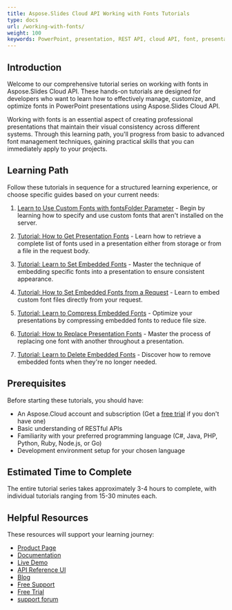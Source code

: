 ```yaml
---
title: Aspose.Slides Cloud API Working with Fonts Tutorials
type: docs
url: /working-with-fonts/
weight: 100
keywords: PowerPoint, presentation, REST API, cloud API, font, presentation fonts, tutorial
---
```


## Introduction

Welcome to our comprehensive tutorial series on working with fonts in Aspose.Slides Cloud API. These hands-on tutorials are designed for developers who want to learn how to effectively manage, customize, and optimize fonts in PowerPoint presentations using Aspose.Slides Cloud API.

Working with fonts is an essential aspect of creating professional presentations that maintain their visual consistency across different systems. Through this learning path, you'll progress from basic to advanced font management techniques, gaining practical skills that you can immediately apply to your projects.

## Learning Path

Follow these tutorials in sequence for a structured learning experience, or choose specific guides based on your current needs:

1. [Learn to Use Custom Fonts with fontsFolder Parameter](/working-with-fonts/custom-fonts/) - Begin by learning how to specify and use custom fonts that aren't installed on the server.

2. [Tutorial: How to Get Presentation Fonts](/working-with-fonts/get-presentation-fonts/) - Learn how to retrieve a complete list of fonts used in a presentation either from storage or from a file in the request body.

3. [Tutorial: Learn to Set Embedded Fonts](/working-with-fonts/set-embedded-fonts/) - Master the technique of embedding specific fonts into a presentation to ensure consistent appearance.

4. [Tutorial: How to Set Embedded Fonts from a Request](/working-with-fonts/set-embedded-fonts-from-request/) - Learn to embed custom font files directly from your request.

5. [Tutorial: Learn to Compress Embedded Fonts](/working-with-fonts/compress-embedded-fonts/) - Optimize your presentations by compressing embedded fonts to reduce file size.

6. [Tutorial: How to Replace Presentation Fonts](/working-with-fonts/replace-presentation-fonts/) - Master the process of replacing one font with another throughout a presentation.

7. [Tutorial: Learn to Delete Embedded Fonts](/working-with-fonts/delete-embedded-fonts/) - Discover how to remove embedded fonts when they're no longer needed.

## Prerequisites

Before starting these tutorials, you should have:

- An Aspose.Cloud account and subscription (Get a [free trial](https://dashboard.aspose.cloud/#/apps) if you don't have one)
- Basic understanding of RESTful APIs
- Familiarity with your preferred programming language (C#, Java, PHP, Python, Ruby, Node.js, or Go)
- Development environment setup for your chosen language

## Estimated Time to Complete

The entire tutorial series takes approximately 3-4 hours to complete, with individual tutorials ranging from 15-30 minutes each.

## Helpful Resources

These resources will support your learning journey:

- [Product Page](https://products.aspose.cloud/slides/)
- [Documentation](https://docs.aspose.cloud/slides/)
- [Live Demo](https://products.aspose.app/slides/family)
- [API Reference UI](https://reference.aspose.cloud/slides/)
- [Blog](https://blog.aspose.cloud/category/slides/)
- [Free Support](https://forum.aspose.cloud/c/slides/15)
- [Free Trial](https://dashboard.aspose.cloud/#/apps)
- [support forum](https://forum.aspose.cloud/c/slides/15)
